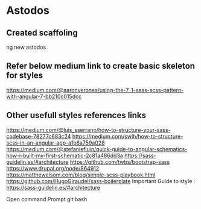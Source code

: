 # Astodos
 

## Created scaffoling
ng new astodos

## Refer below medium link to create basic skeleton for styles 
https://medium.com/@aaronverones/using-the-7-1-sass-scss-pattern-with-angular-7-bb210c015dcc

## Other usefull styles references links
https://medium.com/@luis_sserrano/how-to-structure-your-sass-codebase-78277c683c24
https://medium.com/swlh/how-to-structure-scss-in-an-angular-app-a1b8a759a028
https://medium.com/@stefaniefluin/quick-guide-to-angular-schematics-how-i-built-my-first-schematic-2c81a486dd3a
https://sass-guidelin.es/#architecture
https://github.com/twbs/bootstrap-sass
https://www.drupal.org/node/864912
https://matthewelsom.com/blog/simple-scss-playbook.html
https://github.com/HugoGiraudel/sass-boilerplate
Important Guide to style : https://sass-guidelin.es/#architecture




Open command Prompt git bash




